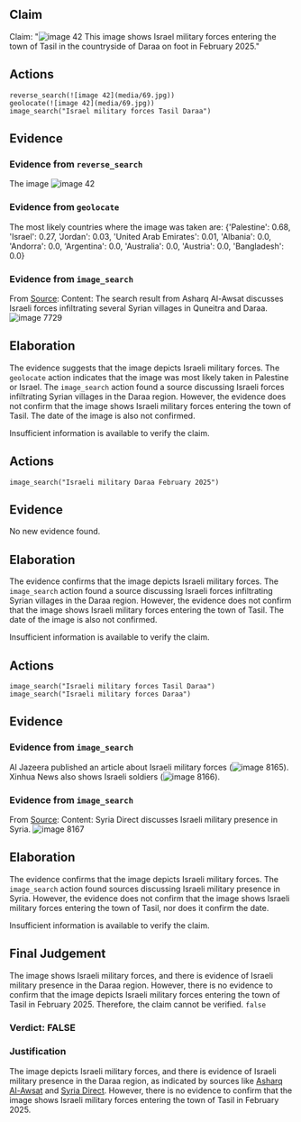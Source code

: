 ## Claim
Claim: "![image 42](media/69.jpg) This image shows Israel military forces entering the town of Tasil in the countryside of Daraa on foot in February 2025."

## Actions
```
reverse_search(![image 42](media/69.jpg))
geolocate(![image 42](media/69.jpg))
image_search("Israel military forces Tasil Daraa")
```

## Evidence
### Evidence from `reverse_search`
The image ![image 42](media/69.jpg)

### Evidence from `geolocate`
The most likely countries where the image was taken are: {'Palestine': 0.68, 'Israel': 0.27, 'Jordan': 0.03, 'United Arab Emirates': 0.01, 'Albania': 0.0, 'Andorra': 0.0, 'Argentina': 0.0, 'Australia': 0.0, 'Austria': 0.0, 'Bangladesh': 0.0}

### Evidence from `image_search`
From [Source](https://english.aawsat.com/arab-world/5178173-israeli-forces-infiltrate-several-syrian-villages-quneitra-and-daraa): 
Content: The search result from Asharq Al-Awsat discusses Israeli forces infiltrating several Syrian villages in Quneitra and Daraa. ![image 7729](media/2025-08-29_22-01-1756504903-285686.jpg)


## Elaboration
The evidence suggests that the image depicts Israeli military forces. The `geolocate` action indicates that the image was most likely taken in Palestine or Israel. The `image_search` action found a source discussing Israeli forces infiltrating Syrian villages in the Daraa region. However, the evidence does not confirm that the image shows Israeli military forces entering the town of Tasil. The date of the image is also not confirmed.

Insufficient information is available to verify the claim.


## Actions
```
image_search("Israeli military Daraa February 2025")
```

## Evidence
No new evidence found.

## Elaboration
The evidence confirms that the image depicts Israeli military forces. The `image_search` action found a source discussing Israeli forces infiltrating Syrian villages in the Daraa region. However, the evidence does not confirm that the image shows Israeli military forces entering the town of Tasil. The date of the image is also not confirmed.

Insufficient information is available to verify the claim.


## Actions
```
image_search("Israeli military forces Tasil Daraa")
image_search("Israeli military forces Daraa")
```

## Evidence
### Evidence from `image_search`
Al Jazeera published an article about Israeli military forces (![image 8165](media/2025-08-29_22-22-1756506174-099947.jpg)). Xinhua News also shows Israeli soldiers (![image 8166](media/2025-08-29_22-22-1756506175-159493.jpg)).


### Evidence from `image_search`
From [Source](https://syriadirect.org/israel-in-syria-permanent-fortifications-and-attempts-to-win-over-residents/): 
Content: Syria Direct discusses Israeli military presence in Syria. ![image 8167](media/2025-08-29_22-23-1756506180-878117.jpg)


## Elaboration
The evidence confirms that the image depicts Israeli military forces. The `image_search` action found sources discussing Israeli military presence in Syria. However, the evidence does not confirm that the image shows Israeli military forces entering the town of Tasil, nor does it confirm the date.

Insufficient information is available to verify the claim.


## Final Judgement
The image shows Israeli military forces, and there is evidence of Israeli military presence in the Daraa region. However, there is no evidence to confirm that the image depicts Israeli military forces entering the town of Tasil in February 2025. Therefore, the claim cannot be verified. `false`

### Verdict: FALSE

### Justification
The image depicts Israeli military forces, and there is evidence of Israeli military presence in the Daraa region, as indicated by sources like [Asharq Al-Awsat](https://english.aawsat.com/arab-world/5178173-israeli-forces-infiltrate-several-syrian-villages-quneitra-and-daraa) and [Syria Direct](https://syriadirect.org/israel-in-syria-permanent-fortifications-and-attempts-to-win-over-residents/). However, there is no evidence to confirm that the image shows Israeli military forces entering the town of Tasil in February 2025.
